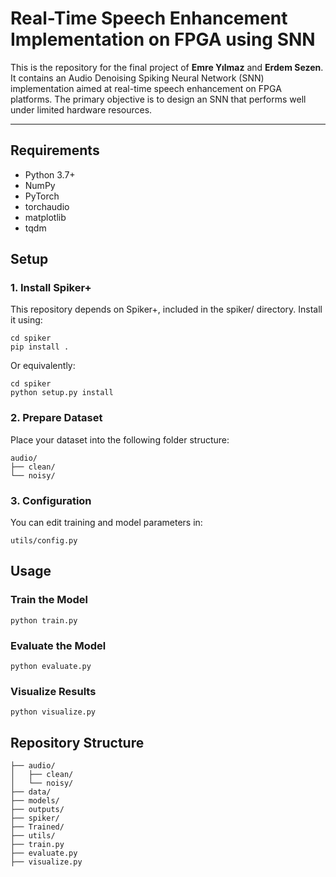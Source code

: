 # Real-Time Speech Enhancement Implementation on FPGA using SNN

This is the repository for the final project of **Emre Yılmaz** and **Erdem Sezen**. It contains an Audio Denoising Spiking Neural Network (SNN) implementation aimed at real-time speech enhancement on FPGA platforms. The primary objective is to design an SNN that performs well under limited hardware resources.

---

## Requirements

- Python 3.7+
- NumPy
- PyTorch
- torchaudio
- matplotlib
- tqdm

## Setup

### 1. Install Spiker+

This repository depends on Spiker+, included in the spiker/ directory. Install it using:

    cd spiker
    pip install .

Or equivalently:

    cd spiker
    python setup.py install

### 2. Prepare Dataset

Place your dataset into the following folder structure:

    audio/
    ├── clean/ 
    └── noisy/  

### 3. Configuration

You can edit training and model parameters in:

    utils/config.py

## Usage

### Train the Model

    python train.py

### Evaluate the Model

    python evaluate.py

### Visualize Results

    python visualize.py

## Repository Structure

    ├── audio/                
    │   ├── clean/
    │   └── noisy/
    ├── data/
    ├── models/
    ├── outputs/
    ├── spiker/ 
    ├── Trained/               
    ├── utils/                
    ├── train.py               
    ├── evaluate.py             
    ├── visualize.py            